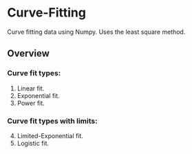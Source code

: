 # Curve-Fitting

Curve fitting data using Numpy. Uses the least square method.
## Overview

### Curve fit types:
1. Linear fit.
2. Exponential fit.
3. Power fit.

### Curve fit types with limits:
4. Limited-Exponential fit.
5. Logistic fit.
